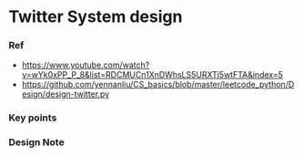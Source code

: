 # Twitter System design

### Ref
- https://www.youtube.com/watch?v=wYk0xPP_P_8&list=RDCMUCn1XnDWhsLS5URXTi5wtFTA&index=5
- https://github.com/yennanliu/CS_basics/blob/master/leetcode_python/Design/design-twitter.py

### Key points

### Design Note